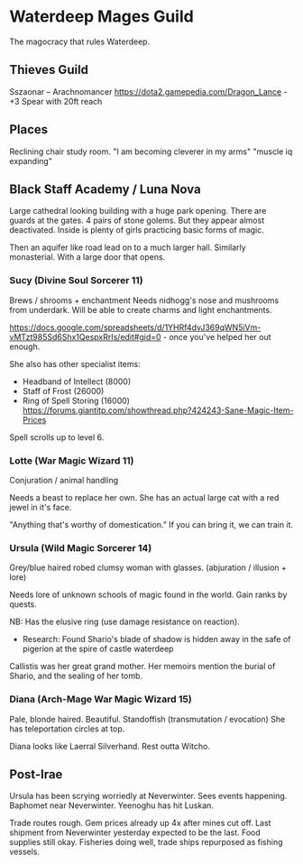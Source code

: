 # Waterdeep Mages Guild
The magocracy that rules Waterdeep.

## Thieves Guild
Sszaonar – Arachnomancer
https://dota2.gamepedia.com/Dragon_Lance - +3 Spear with 20ft reach

## Places
Reclining chair study room.
"I am becoming cleverer in my arms" "muscle iq expanding"

## Black Staff Academy / Luna Nova
Large cathedral looking building with a huge park opening. There are guards at the gates. 4 pairs of stone golems. But they appear almost deactivated. Inside is plenty of girls practicing basic forms of magic.

Then an aquifer like road lead on to a much larger hall. Similarly monasterial. With a large door that opens.

### Sucy (Divine Soul Sorcerer 11)
Brews / shrooms + enchantment
Needs nidhogg's nose and mushrooms from underdark. Will be able to create charms and light enchantments.

https://docs.google.com/spreadsheets/d/1YHRf4dvJ369qWN5iVm-vMTzt985Sd6Shx1QespxRrIs/edit#gid=0 - once you've helped her out enough.

She also has other specialist items:
- Headband of Intellect (8000)
- Staff of Frost (26000)
- Ring of Spell Storing (16000)
https://forums.giantitp.com/showthread.php?424243-Sane-Magic-Item-Prices

Spell scrolls up to level 6.

### Lotte (War Magic Wizard 11)
Conjuration / animal handling

Needs a beast to replace her own. She has an actual large cat with a red jewel in it's face.

"Anything that's worthy of domestication." If you can bring it, we can train it.

### Ursula (Wild Magic Sorcerer 14)
Grey/blue haired robed clumsy woman with glasses. (abjuration / illusion + lore)

Needs lore of unknown schools of magic found in the world.
Gain ranks by quests.

NB: Has the elusive ring (use damage resistance on reaction).

- Research: Found Shario's blade of shadow is hidden away in the safe of pigerion at the spire of castle waterdeep

Callistis was her great grand mother. Her memoirs mention the burial of Shario, and the sealing of her tomb.

### Diana (Arch-Mage War Magic Wizard 15)
Pale, blonde haired. Beautiful. Standoffish (transmutation / evocation)
She has teleportation circles at top.

Diana looks like Laerral Silverhand. Rest outta Witcho.

## Post-Irae
Ursula has been scrying worriedly at Neverwinter. Sees events happening. Baphomet near Neverwinter. Yeenoghu has hit Luskan.

Trade routes rough. Gem prices already up 4x after mines cut off. Last shipment from Neverwinter yesterday expected to be the last. Food supplies still okay. Fisheries doing well, trade ships repurposed as fishing vessels.
